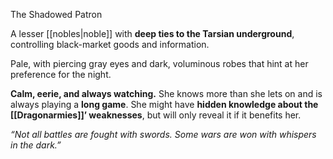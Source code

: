 The Shadowed Patron

A lesser [[nobles|noble]] with **deep ties to the Tarsian underground**, controlling black-market goods and information.

Pale, with piercing gray eyes and dark, voluminous robes that hint at her preference for the night.

**Calm, eerie, and always watching.** She knows more than she lets on and is always playing a **long game**. She might have **hidden knowledge about the [[Dragonarmies]]’ weaknesses**, but will only reveal it if it benefits her.

_“Not all battles are fought with swords. Some wars are won with whispers in the dark.”_
